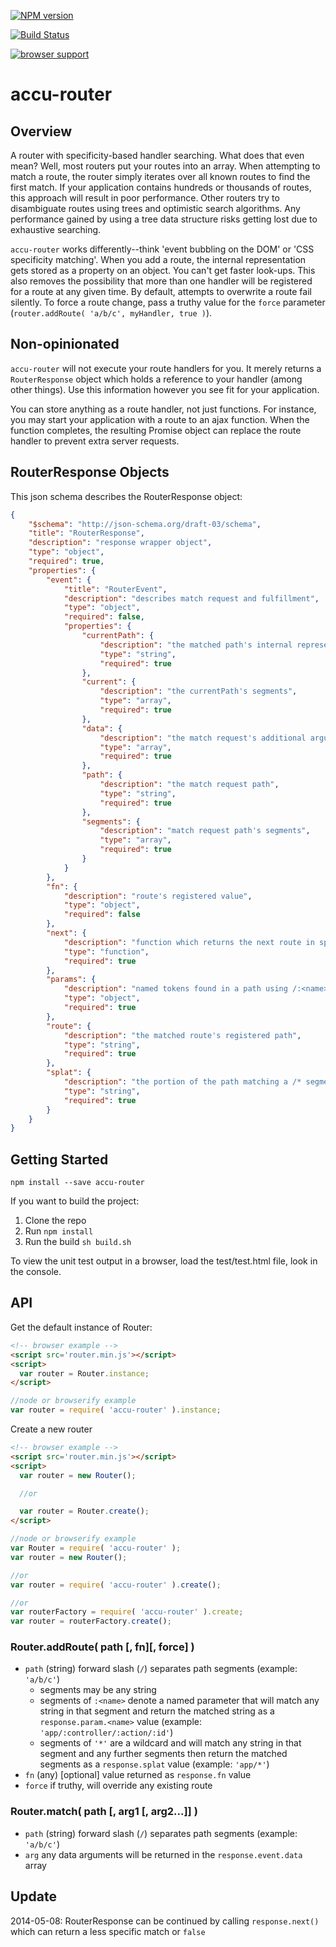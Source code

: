[![NPM version](https://badge.fury.io/js/accu-router.png)](http://badge.fury.io/js/accu-router)

[![Build Status](https://travis-ci.org/AutoSponge/router.png?branch=master)](https://travis-ci.org/AutoSponge/router)

[![browser support](https://ci.testling.com/AutoSponge/router.png)](https://ci.testling.com/AutoSponge/router)

accu-router
======

## Overview

A router with specificity-based handler searching.  What does that even mean?  Well, most routers put your routes
into an array.  When attempting to match a route, the router simply iterates over all known routes to find the
first match.  If your application contains hundreds or thousands of routes, this approach will result in poor
performance.  Other routers try to disambiguate routes using trees and optimistic search algorithms.  Any performance
gained by using a tree data structure risks getting lost due to exhaustive searching.

`accu-router` works differently--think 'event bubbling on the DOM' or 'CSS specificity matching'.
When you add a route, the internal representation gets stored as a property on
an object.  You can't get faster look-ups.  This also removes the possibility that more than one handler will be
registered for a route at any given time.  By default, attempts to overwrite a route fail silently.  To force a route
change, pass a truthy value for the `force` parameter (`router.addRoute( 'a/b/c', myHandler, true )`).

## Non-opinionated

`accu-router` will not execute your route handlers for you.  It merely returns a `RouterResponse` object which
holds a reference to your handler (among other things).  Use this information however you see fit for your
application.

You can store anything as a route handler, not just functions.  For instance, you may start your application with
a route to an ajax function.  When the function completes, the resulting Promise object can replace the route handler
to prevent extra server requests.

## RouterResponse Objects

This json schema describes the RouterResponse object:

```json
{
    "$schema": "http://json-schema.org/draft-03/schema",
    "title": "RouterResponse",
    "description": "response wrapper object",
    "type": "object",
    "required": true,
    "properties": {
        "event": {
            "title": "RouterEvent",
            "description": "describes match request and fulfillment",
            "type": "object",
            "required": false,
            "properties": {
                "currentPath": {
                    "description": "the matched path's internal representation",
                    "type": "string",
                    "required": true
                },
                "current": {
                    "description": "the currentPath's segments",
                    "type": "array",
                    "required": true
                },
                "data": {
                    "description": "the match request's additional arguments",
                    "type": "array",
                    "required": true
                },
                "path": {
                    "description": "the match request path",
                    "type": "string",
                    "required": true
                },
                "segments": {
                    "description": "match request path's segments",
                    "type": "array",
                    "required": true
                }
            }
        },
        "fn": {
            "description": "route's registered value",
            "type": "object",
            "required": false
        },
        "next": {
            "description": "function which returns the next route in specificity order, may return false",
            "type": "function",
            "required": true
        },
        "params": {
            "description": "named tokens found in a path using /:<name> segments",
            "type": "object",
            "required": true
        },
        "route": {
            "description": "the matched route's registered path",
            "type": "string",
            "required": true
        },
        "splat": {
            "description": "the portion of the path matching a /* segment",
            "type": "string",
            "required": true
        }
    }
}
```

## Getting Started

`npm install --save accu-router`

If you want to build the project:

1.  Clone the repo
1.  Run `npm install`
1.  Run the build `sh build.sh`

To view the unit test output in a browser, load the test/test.html file, look in the console.

## API

Get the default instance of Router:

```html
<!-- browser example -->
<script src='router.min.js'></script>
<script>
  var router = Router.instance;
</script>
```

```js
//node or browserify example
var router = require( 'accu-router' ).instance;
```

Create a new router

```html
<!-- browser example -->
<script src='router.min.js'></script>
<script>
  var router = new Router();

  //or

  var router = Router.create();
</script>
```

```js
//node or browserify example
var Router = require( 'accu-router' );
var router = new Router();

//or
var router = require( 'accu-router' ).create();

//or
var routerFactory = require( 'accu-router' ).create;
var router = routerFactory.create();

```

### Router.addRoute( path \[, fn\]\[, force\] )

-  `path` (string) forward slash (`/`) separates path segments (example: `'a/b/c'`)
    -  segments may be any string
    -  segments of `:<name>` denote a named parameter that will match any string in that segment and return the
    matched string as a `response.param.<name>` value (example: `'app/:controller/:action/:id'`)
    -  segments of `'*'` are a wildcard and will match any string in that segment and any further segments then return
    the matched segments as a `response.splat` value (example: `'app/*'`)
-   `fn` (any) \[optional\] value returned as `response.fn` value
-   `force` if truthy, will override any existing route

### Router.match( path \[, arg1 \[, arg2...\]\] )

-   `path` (string) forward slash (`/`) separates path segments (example: `'a/b/c'`)
-   `arg` any data arguments will be returned in the `response.event.data` array

## Update

2014-05-08: RouterResponse can be continued by calling `response.next()` which can return a less specific match or `false`